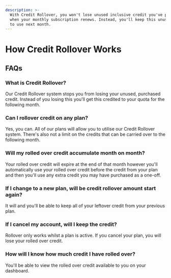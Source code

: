 ```yaml
---
description: >-
  With Credit Rollover, you won't lose unused inclusive credit you've paid for
  when your monthly subscription renews. Instead, you'll keep this unused credit
  to use next month.
---
```


# How Credit Rollover Works

## FAQs

### What is Credit Rollover?

Our Credit Rollover system stops you from losing your unused, purchased credit. Instead of you losing this you'll get this credited to your quota for the following month.

### Can I rollover credit on any plan?

Yes, you can. All of our plans will allow you to utilise our Credit Rollover system. There's also not a limit on the credits that can be carried over to the following month.

### Will my rolled over credit accumulate month on month?

Your rolled over credit will expire at the end of that month however you'll automatically use your rolled over credit before the credit from your plan and then you'll use any extra credit you may have purchased as a one-off.

### If I change to a new plan, will be credit rollover amount start again?

It will and you'll be able to keep all of your leftover credit from your previous plan.

### If I cancel my account, will I keep the credit? 

Rollover only works whilst a plan is active. If you cancel your plan, you will lose your rolled over credit.

### How will I know how much credit I have rolled over?

You'll be able to view the rolled over credit available to you on your dashboard.

